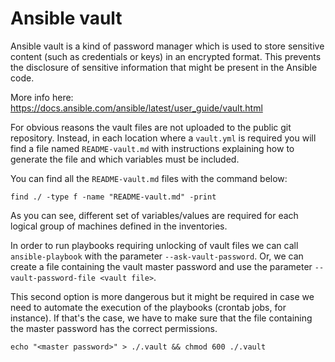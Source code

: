 # Ansible vault

Ansible vault is a kind of password manager which is used to store sensitive content (such as credentials or keys) in an encrypted format.
This prevents the disclosure of sensitive information that might be present in the Ansible code.

More info here:
https://docs.ansible.com/ansible/latest/user_guide/vault.html

For obvious reasons the vault files are not uploaded to the public git repository. Instead, in each location where a `vault.yml` is required you will find a file named `README-vault.md` with instructions explaining how to generate the file and which variables must be included.

You can find all the `README-vault.md` files with the command below:

`find ./ -type f -name "README-vault.md" -print` 

As you can see, different set of variables/values are required for each logical group of machines defined in the inventories.

In order to run playbooks requiring unlocking of vault files we can call `ansible-playbook` with the parameter `--ask-vault-password`.
Or, we can create a file containing the vault master password and use the parameter `--vault-password-file <vault file>`.

This second option is more dangerous but it might be required in case we need to automate the execution of the playbooks (crontab jobs, for instance).
If that's the case, we have to make sure that the file containing the master password has the correct permissions.

`echo "<master password>" > ./.vault && chmod 600 ./.vault`
